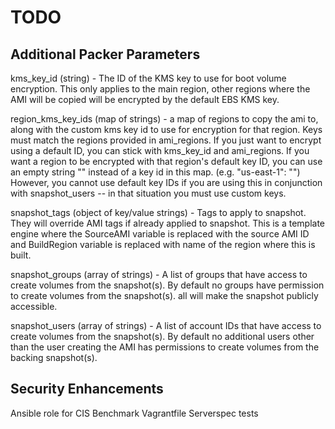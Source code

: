 # TODO

## Additional Packer Parameters
kms_key_id (string) - The ID of the KMS key to use for boot volume encryption. This only applies to the main region, other regions where the AMI will be copied will be encrypted by the default EBS KMS key.

region_kms_key_ids (map of strings) - a map of regions to copy the ami to, along with the custom kms key id to use for encryption for that region. Keys must match the regions provided in ami_regions. If you just want to encrypt using a default ID, you can stick with kms_key_id and ami_regions. If you want a region to be encrypted with that region's default key ID, you can use an empty string "" instead of a key id in this map. (e.g. "us-east-1": "") However, you cannot use default key IDs if you are using this in conjunction with snapshot_users -- in that situation you must use custom keys.

snapshot_tags (object of key/value strings) - Tags to apply to snapshot. They will override AMI tags if already applied to snapshot. This is a template engine where the SourceAMI variable is replaced with the source AMI ID and BuildRegion variable is replaced with name of the region where this is built.

snapshot_groups (array of strings) - A list of groups that have access to create volumes from the snapshot(s). By default no groups have permission to create volumes from the snapshot(s). all will make the snapshot publicly accessible.

snapshot_users (array of strings) - A list of account IDs that have access to create volumes from the snapshot(s). By default no additional users other than the user creating the AMI has permissions to create volumes from the backing snapshot(s).

## Security Enhancements

Ansible role for CIS Benchmark
Vagrantfile
Serverspec tests